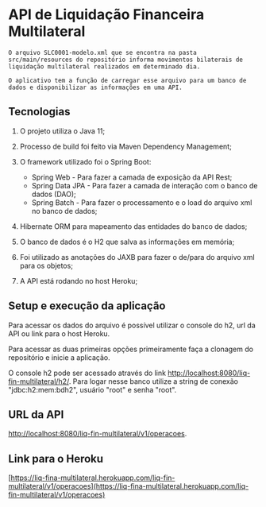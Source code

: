 # API de Liquidação Financeira Multilateral

    O arquivo SLC0001-modelo.xml que se encontra na pasta src/main/resources do repositório informa movimentos bilaterais de liquidação multilateral realizados em determinado dia.
    
    O aplicativo tem a função de carregar esse arquivo para um banco de dados e disponibilizar as informações em uma API.
    
    
## Tecnologias

1. O projeto utiliza o Java 11;
2. Processo de build foi feito via Maven Dependency Management;
3. O framework utilizado foi o Spring Boot:

    + Spring Web - Para fazer a camada de exposição da API Rest;
    + Spring Data JPA - Para fazer a camada de interação com o banco de dados (DAO);
    + Spring Batch - Para fazer o processamento e o load do arquivo xml no banco de dados;

4. Hibernate ORM para mapeamento das entidades do banco de dados;
6. O banco de dados é o H2 que salva as informações em memória;
7. Foi utilizado as anotações do JAXB para fazer o de/para do arquivo xml para os objetos;
8. A API está rodando no host Heroku;

## Setup e execução da aplicação

Para acessar os dados do arquivo é possível utilizar o console do h2, url da API ou link para o host Heroku.

Para acessar as duas primeiras opções primeiramente faça a clonagem do repositório e inicie a aplicação.

O console h2 pode ser acessado através do link [http://localhost:8080/liq-fin-multilateral/h2/](http://localhost:8080/liq-fin-multilateral/h2/). Para logar nesse banco utilize a string de conexão "jdbc:h2:mem:bdh2", usuário "root" e senha "root".

## URL da API
[http://localhost:8080/liq-fin-multilateral/v1/operacoes](http://localhost:8080/liq-fin-multilateral/v1/operacoes).


## Link para o Heroku
[https://liq-fina-multilateral.herokuapp.com/liq-fin-multilateral/v1/operacoes](https://liq-fina-multilateral.herokuapp.com/liq-fin-multilateral/v1/operacoes)

